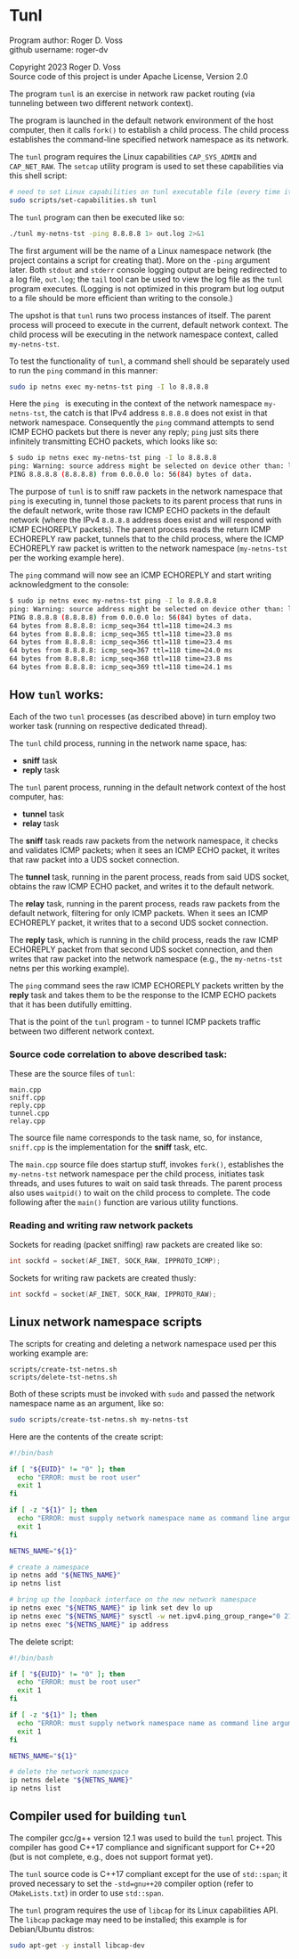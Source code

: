 # Tunl

Program author: Roger D. Voss  
github username: roger-dv  
  
Copyright 2023 Roger D. Voss  
Source code of this project is under Apache License, Version 2.0


The program `tunl` is an exercise in network raw packet routing (via tunneling between two different network context).

The program is launched in the default network environment of the host computer, then it calls `fork()` to establish a child process. The child process establishes the command-line specified network namespace as its network.

The `tunl` program requires the Linux capabilities `CAP_SYS_ADMIN` and `CAP_NET_RAW`. The `setcap` utility program is used to set these capabilities via this shell script:

```sh
# need to set Linux capabilities on tunl executable file (every time it's rebuilt)
sudo scripts/set-capabilities.sh tunl
```

The `tunl` program can then be executed like so:


```sh
./tunl my-netns-tst -ping 8.8.8.8 1> out.log 2>&1
```

The first argument will be the name of a Linux namespace network (the project contains a script for creating that). More on the `-ping` argument later. Both `stdout` and `stderr` console logging output are being redirected to a log file, `out.log`; the `tail` tool can be used to view the log file as the `tunl` program executes. (Logging is not optimized in this program but log output to a file should be more efficient than writing to the console.)

The upshot is that `tunl` runs two process instances of itself. The parent process will proceed to execute in the current, default network context. The child process will be executing in the network namespace context, called `my-netns-tst`.

To test the functionality of `tunl`, a command shell should be separately used to run the `ping` command in this manner:

```sh
sudo ip netns exec my-netns-tst ping -I lo 8.8.8.8
```

Here the `ping ` is executing in the context of the network namespace `my-netns-tst`, the catch is that IPv4 address `8.8.8.8` does not exist in that network namespace. Consequently the `ping` command attempts to send ICMP ECHO packets but there is never any reply; `ping` just sits there infinitely transmitting ECHO packets, which looks like so:

```sh
$ sudo ip netns exec my-netns-tst ping -I lo 8.8.8.8
ping: Warning: source address might be selected on device other than: lo
PING 8.8.8.8 (8.8.8.8) from 0.0.0.0 lo: 56(84) bytes of data.
```

The purpose of `tunl` is to sniff raw packets in the network namespace that `ping` is executing in, tunnel those packets to its parent process that runs in the default network, write those raw ICMP ECHO packets in the default network (where the IPv4 `8.8.8.8` address does exist and will respond with ICMP ECHOREPLY packets). The parent process reads the return ICMP ECHOREPLY raw packet, tunnels that to the child process, where the ICMP ECHOREPLY raw packet is written to the network namespace (`my-netns-tst` per the working example here).

The `ping` command will now see an ICMP ECHOREPLY and start writing acknowledgment to the console:

```sh
$ sudo ip netns exec my-netns-tst ping -I lo 8.8.8.8
ping: Warning: source address might be selected on device other than: lo
PING 8.8.8.8 (8.8.8.8) from 0.0.0.0 lo: 56(84) bytes of data.
64 bytes from 8.8.8.8: icmp_seq=364 ttl=118 time=24.3 ms
64 bytes from 8.8.8.8: icmp_seq=365 ttl=118 time=23.8 ms
64 bytes from 8.8.8.8: icmp_seq=366 ttl=118 time=23.4 ms
64 bytes from 8.8.8.8: icmp_seq=367 ttl=118 time=24.0 ms
64 bytes from 8.8.8.8: icmp_seq=368 ttl=118 time=23.8 ms
64 bytes from 8.8.8.8: icmp_seq=369 ttl=118 time=24.1 ms
```

## How `tunl` works:

Each of the two `tunl` processes (as described above) in turn employ two worker task (running on respective dedicated thread).

The `tunl` child process, running in the network name space, has:

- **sniff** task
- **reply** task

The `tunl` parent process, running in the default network context of the host computer, has:

- **tunnel** task
- **relay** task

The **sniff** task reads raw packets from the network namespace, it checks and validates ICMP packets; when it sees an ICMP ECHO packet, it writes that raw packet into a UDS socket connection.

The **tunnel** task, running in the parent process, reads from said UDS socket, obtains the raw ICMP ECHO packet, and writes it to the default network.

The **relay** task, running in the parent process, reads raw packets from the default network, filtering for only ICMP packets. When it sees an ICMP ECHOREPLY packet, it writes that to a second UDS socket connection.

The **reply** task, which is running in the child process, reads the raw ICMP ECHOREPLY packet from that second UDS socket connection, and then writes that raw packet into the network namespace (e.g., the `my-netns-tst` netns per this working example).

The `ping` command sees the raw ICMP ECHOREPLY packets written by the **reply** task and takes them to be the response to the ICMP ECHO packets that it has been dutifully emitting.

That is the point of the `tunl` program - to tunnel ICMP packets traffic between two different network context.

### Source code correlation to above described task:

These are the source files of `tunl`:

```
main.cpp
sniff.cpp
reply.cpp
tunnel.cpp
relay.cpp
```

The source file name corresponds to the task name, so, for instance, `sniff.cpp` is the implementation  for the **sniff** task, etc.

The `main.cpp` source file does startup stuff, invokes `fork()`, establishes the `my-netns-tst` network namespace per the child process, initiates task threads, and uses futures to wait on said task threads. The parent process also uses `waitpid()` to wait on the child process to complete. The code following after the `main()` function are various utility functions.

### Reading and writing raw network packets

Sockets for reading (packet sniffing) raw packets are created like so:

```C
int sockfd = socket(AF_INET, SOCK_RAW, IPPROTO_ICMP);
```

Sockets for writing raw packets are created thusly:

```C
int sockfd = socket(AF_INET, SOCK_RAW, IPPROTO_RAW);
```

## Linux network namespace scripts

The scripts for creating and deleting a network namespace used per this working example are:

```
scripts/create-tst-netns.sh
scripts/delete-tst-netns.sh
```

Both of these scripts must be invoked with `sudo` and passed the network namespace name as an argument, like so:

```sh
sudo scripts/create-tst-netns.sh my-netns-tst
```

Here are the contents of the create script:

```sh
#!/bin/bash

if [ "${EUID}" != "0" ]; then
  echo "ERROR: must be root user"
  exit 1
fi

if [ -z "${1}" ]; then
  echo "ERROR: must supply network namespace name as command line argument"
  exit 1
fi

NETNS_NAME="${1}"

# create a namespace
ip netns add "${NETNS_NAME}"
ip netns list

# bring up the loopback interface on the new network namespace
ip netns exec "${NETNS_NAME}" ip link set dev lo up
ip netns exec "${NETNS_NAME}" sysctl -w net.ipv4.ping_group_range="0 2147483647"
ip netns exec "${NETNS_NAME}" ip address
```

The delete script:

```sh
#!/bin/bash

if [ "${EUID}" != "0" ]; then
  echo "ERROR: must be root user"
  exit 1
fi

if [ -z "${1}" ]; then
  echo "ERROR: must supply network namespace name as command line argument"
  exit 1
fi

NETNS_NAME="${1}"

# delete the network namespace
ip netns delete "${NETNS_NAME}" 
ip netns list
```

## Compiler used for building `tunl`

The compiler gcc/g++ version 12.1 was used to build the `tunl` project. This compiler has good C++17 compliance and significant support for C++20 (but is not complete, e.g., does not support format yet).

The `tunl` source code is C++17 compliant except for the use of `std::span`; it proved necessary to set the `-std=gnu++20` compiler option (refer to `CMakeLists.txt`) in order to use `std::span`.

The `tunl` program requires the use of `libcap` for its Linux capabilities API. The `libcap` package may need to be installed; this example is for Debian/Ubuntu distros:

```sh
sudo apt-get -y install libcap-dev
```